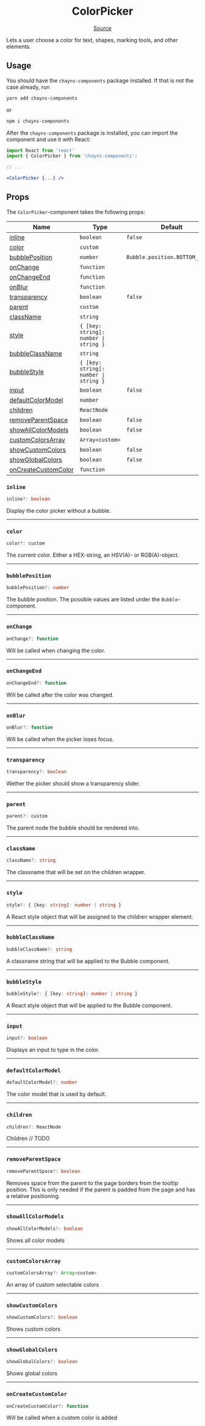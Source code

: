 <h1 align="center">ColorPicker</h1>

<p align="center">
    <a href="/src/react-chayns-color_picker/component/ColorPicker.jsx">Source</a>
</p>

Lets a user choose a color for text, shapes, marking tools, and other elements.

## Usage

You should have the `chayns-components` package installed. If that is not the
case already, run

```bash
yarn add chayns-components
```

or

```bash
npm i chayns-components
```

After the `chayns-components` package is installed, you can import the component
and use it with React:

```jsx
import React from 'react'
import { ColorPicker } from 'chayns-components';

// ...

<ColorPicker {...} />
```

## Props

The `ColorPicker`-component takes the following props:

| Name                                        | Type                                  | Default                         | Required |
| ------------------------------------------- | ------------------------------------- | ------------------------------- | :------: |
| [inline](#inline)                           | `boolean`                             | `false`                         |          |
| [color](#color)                             | `custom`                              |                                 |          |
| [bubblePosition](#bubbleposition)           | `number`                              | `Bubble.position.BOTTOM_CENTER` |          |
| [onChange](#onchange)                       | `function`                            |                                 |          |
| [onChangeEnd](#onchangeend)                 | `function`                            |                                 |          |
| [onBlur](#onblur)                           | `function`                            |                                 |          |
| [transparency](#transparency)               | `boolean`                             | `false`                         |          |
| [parent](#parent)                           | `custom`                              |                                 |          |
| [className](#classname)                     | `string`                              |                                 |          |
| [style](#style)                             | `{ [key: string]: number \| string }` |                                 |          |
| [bubbleClassName](#bubbleclassname)         | `string`                              |                                 |          |
| [bubbleStyle](#bubblestyle)                 | `{ [key: string]: number \| string }` |                                 |          |
| [input](#input)                             | `boolean`                             | `false`                         |          |
| [defaultColorModel](#defaultcolormodel)     | `number`                              |                                 |          |
| [children](#children)                       | `ReactNode`                           |                                 |          |
| [removeParentSpace](#removeparentspace)     | `boolean`                             | `false`                         |          |
| [showAllColorModels](#showallcolormodels)   | `boolean`                             | `false`                         |          |
| [customColorsArray](#customcolorsarray)     | `Array<custom>`                       |                                 |          |
| [showCustomColors](#showcustomcolors)       | `boolean`                             | `false`                         |          |
| [showGlobalColors](#showglobalcolors)       | `boolean`                             | `false`                         |          |
| [onCreateCustomColor](#oncreatecustomcolor) | `function`                            |                                 |          |

### `inline`

```ts
inline?: boolean
```

Display the color picker without a bubble.

---

### `color`

```ts
color?: custom
```

The current color. Either a HEX-string, an HSV(A)- or RGB(A)-object.

---

### `bubblePosition`

```ts
bubblePosition?: number
```

The bubble position. The possible values are listed under the
`Bubble`-component.

---

### `onChange`

```ts
onChange?: function
```

Will be called when changing the color.

---

### `onChangeEnd`

```ts
onChangeEnd?: function
```

Will be called after the color was changed.

---

### `onBlur`

```ts
onBlur?: function
```

Will be called when the picker loses focus.

---

### `transparency`

```ts
transparency?: boolean
```

Wether the picker should show a transparency slider.

---

### `parent`

```ts
parent?: custom
```

The parent node the bubble should be rendered into.

---

### `className`

```ts
className?: string
```

The classname that will be set on the children wrapper.

---

### `style`

```ts
style?: { [key: string]: number | string }
```

A React style object that will be assigned to the children wrapper element.

---

### `bubbleClassName`

```ts
bubbleClassName?: string
```

A classname string that will be applied to the Bubble component.

---

### `bubbleStyle`

```ts
bubbleStyle?: { [key: string]: number | string }
```

A React style object that will be applied to the Bubble component.

---

### `input`

```ts
input?: boolean
```

Displays an input to type in the color.

---

### `defaultColorModel`

```ts
defaultColorModel?: number
```

The color model that is used by default.

---

### `children`

```ts
children?: ReactNode
```

Children // TODO

---

### `removeParentSpace`

```ts
removeParentSpace?: boolean
```

Removes space from the parent to the page borders from the tooltip position.
This is only needed if the parent is padded from the page and has a relative
positioning.

---

### `showAllColorModels`

```ts
showAllColorModels?: boolean
```

Shows all color models

---

### `customColorsArray`

```ts
customColorsArray?: Array<custom>
```

An array of custom selectable colors

---

### `showCustomColors`

```ts
showCustomColors?: boolean
```

Shows custom colors

---

### `showGlobalColors`

```ts
showGlobalColors?: boolean
```

Shows global colors

---

### `onCreateCustomColor`

```ts
onCreateCustomColor?: function
```

Will be called when a custom color is added
